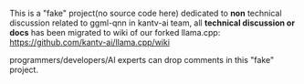 This is a "fake" project(no source code here) dedicated to <b>non</b> technical discussion related to ggml-qnn in kantv-ai team, all <b>technical discussion or docs</b> has been migrated to wiki of our forked llama.cpp: https://github.com/kantv-ai/llama.cpp/wiki

programmers/developers/AI experts can drop comments in this "fake" project.
